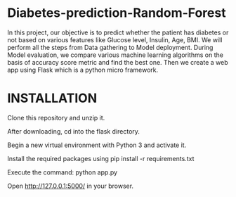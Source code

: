 # Diabetes-prediction-Random-Forest
In this project, our objective is to predict whether the patient has diabetes or not based on various features like Glucose level, Insulin, Age, BMI. We will perform all the steps from Data gathering to Model deployment. During Model evaluation, we compare various machine learning algorithms on the basis of accuracy score metric and find the best one. Then we create a web app using Flask which is a python micro framework.


# INSTALLATION 

Clone this repository and unzip it.

After downloading, cd into the flask directory.

Begin a new virtual environment with Python 3 and activate it.

Install the required packages using pip install -r requirements.txt

Execute the command: python app.py

Open http://127.0.0.1:5000/ in your browser.
